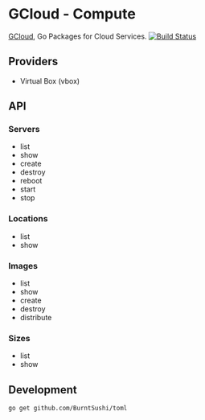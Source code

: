 GCloud - Compute
================

[GCloud](http://gcloud.io), Go Packages for Cloud Services.
[![Build Status](https://travis-ci.org/gcloud/compute.png)](https://travis-ci.org/gcloud/compute)


Providers
---------
 - Virtual Box (vbox)

API
---

### Servers
 - list
 - show
 - create
 - destroy
 - reboot
 - start
 - stop

### Locations
 - list
 - show

### Images
 - list
 - show
 - create
 - destroy
 - distribute

### Sizes
 - list
 - show


Development
-----------
	go get github.com/BurntSushi/toml
